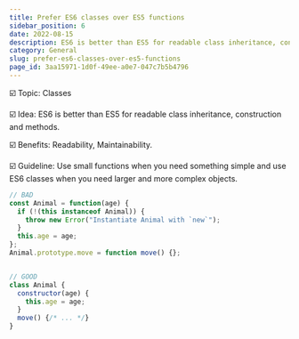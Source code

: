 ```yaml
---
title: Prefer ES6 classes over ES5 functions
sidebar_position: 6
date: 2022-08-15
description: ES6 is better than ES5 for readable class inheritance, construction and methods.
category: General
slug: prefer-es6-classes-over-es5-functions
page_id: 3aa15971-1d0f-49ee-a0e7-047c7b5b4796
---
```




☑️ Topic: Classes


☑️ Idea: ES6 is better than ES5 for readable class inheritance, construction and methods.


☑️ Benefits: Readability, Maintainability.


☑️ Guideline: Use small functions when you need something simple and use ES6 classes when you need larger and more complex objects.  


```javascript
// BAD
const Animal = function(age) {
  if (!(this instanceof Animal)) {
    throw new Error("Instantiate Animal with `new`");
  }
  this.age = age;
};
Animal.prototype.move = function move() {};


// GOOD
class Animal {
  constructor(age) {
    this.age = age;
  }
  move() {/* ... */}
}
```

